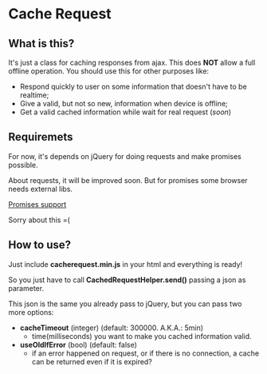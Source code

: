 # Cache Request

## What is this?
It's just a class for caching responses from ajax. This does **NOT** allow a full offline operation. You should use this for other purposes like:

- Respond quickly to user on some information that doesn't have to be realtime;
- Give a valid, but not so new, information when device is offline;
- Get a valid cached information while wait for real request (*soon*)


## Requiremets
For now, it's depends on jQuery for doing requests and make promises possible.

About requests, it will be improved soon. But for promises some browser needs external libs.

[Promises support](http://caniuse.com/#search=promise)

Sorry about this =(


## How to use?
Just include **cacherequest.min.js** in your html and everything is ready!

So you just have to call **CachedRequestHelper.send()** passing a json as parameter.

This json is the same you already pass to jQuery, but you can pass two more options:

- **cacheTimeout** (integer) (default: 300000. A.K.A.: 5min)
	- time(milliseconds) you want to make you cached information valid.
- **useOldIfError** (bool) (default: false)
	- if an error happened on request, or if there is no connection, a cache can be returned even if it is expired?
